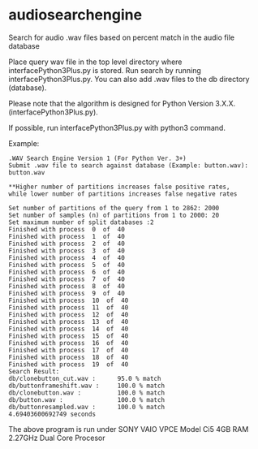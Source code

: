 audiosearchengine
=================

Search for audio .wav files based on percent match in the audio file database

Place query wav file in the top level directory where interfacePython3Plus.py is stored.
Run search by running interfacePython3Plus.py. You can also add .wav files to the
db directory (database). 

Please note that the algorithm is designed for Python Version 3.X.X. (interfacePython3Plus.py).

If possible, run interfacePython3Plus.py with python3 command.

Example:

	.WAV Search Engine Version 1 (For Python Ver. 3+) 
	Submit .wav file to search against database (Example: button.wav): button.wav

	**Higher number of partitions increases false positive rates, 
	while lower number of partitions increases false negative rates

	Set number of partitions of the query from 1 to 2862: 2000
	Set number of samples (n) of partitions from 1 to 2000: 20
	Set maximum number of split databases :2
	Finished with process  0  of  40
	Finished with process  1  of  40
	Finished with process  2  of  40
	Finished with process  3  of  40
	Finished with process  4  of  40
	Finished with process  5  of  40
	Finished with process  6  of  40
	Finished with process  7  of  40
	Finished with process  8  of  40
	Finished with process  9  of  40
	Finished with process  10  of  40
	Finished with process  11  of  40
	Finished with process  12  of  40
	Finished with process  13  of  40
	Finished with process  14  of  40
	Finished with process  15  of  40
	Finished with process  16  of  40
	Finished with process  17  of  40
	Finished with process  18  of  40
	Finished with process  19  of  40
	Search Result:
	db/clonebutton_cut.wav :      95.0 % match
	db/buttonframeshift.wav :     100.0 % match
	db/clonebutton.wav :          100.0 % match
	db/button.wav :               100.0 % match
	db/buttonresampled.wav :      100.0 % match
	4.69403600692749 seconds

The above program is run under SONY VAIO VPCE Model Ci5 4GB RAM 2.27GHz Dual Core Procesor
